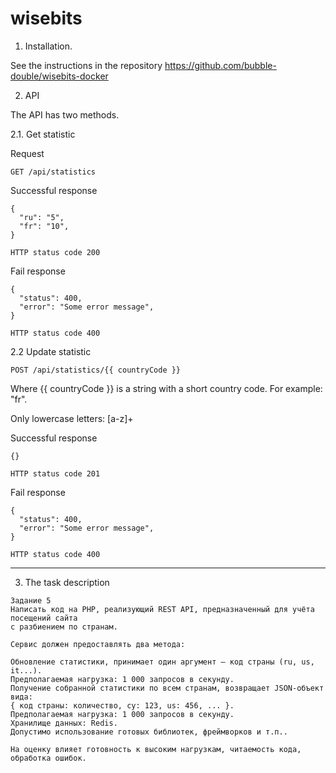 # wisebits

1. Installation.

See the instructions in the repository https://github.com/bubble-double/wisebits-docker

2. API
   
The API has two methods.

2.1. Get statistic

Request
```angular2html
GET /api/statistics
```

Successful response
```angular2html
{
  "ru": "5",
  "fr": "10",
}

HTTP status code 200
```

Fail response
```angular2html
{
  "status": 400,
  "error": "Some error message",
}

HTTP status code 400
```

2.2 Update statistic
```angular2html
POST /api/statistics/{{ countryCode }}
```

Where {{ countryCode }} is a string with a short country code. For example: "fr".

Only lowercase letters: [a-z]+

Successful response
```angular2html
{}

HTTP status code 201
```

Fail response
```angular2html
{
  "status": 400,
  "error": "Some error message",
}

HTTP status code 400
```

-----------

3. The task description

```angular2html
Задание 5
Написать код на PHP, реализующий REST API, предназначенный для учёта посещений сайта 
с разбиением по странам.

Сервис должен предоставлять два метода:

Обновление статистики, принимает один аргумент – код страны (ru, us, it...).
Предполагаемая нагрузка: 1 000 запросов в секунду.
Получение собранной статистики по всем странам, возвращает JSON-объект вида:
{ код страны: количество, cy: 123, us: 456, ... }. 
Предполагаемая нагрузка: 1 000 запросов в секунду.
Хранилище данных: Redis.
Допустимо использование готовых библиотек, фреймворков и т.п..

На оценку влияет готовность к высоким нагрузкам, читаемость кода, обработка ошибок.
```
